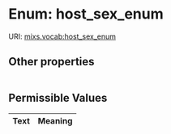 
# Enum: host_sex_enum




URI: [mixs.vocab:host_sex_enum](https://w3id.org/mixs/vocab/host_sex_enum)


## Other properties

|  |  |  |
| --- | --- | --- |

## Permissible Values

| Text | Meaning |
| :--- | --------: |

